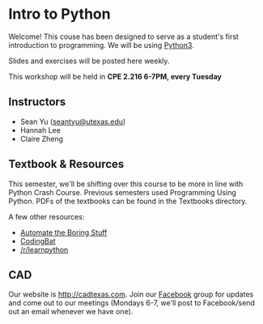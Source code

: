 # Intro to Python
Welcome! This couse has been designed to serve as a student's first introduction to programming. We will be using [Python3](https://www.python.org/downloads/).

Slides and exercises will be posted here weekly.

This workshop will be held in **CPE 2.216 6-7PM, every Tuesday**

## Instructors
* Sean Yu (seantyu@utexas.edu)
* Hannah Lee
* Claire Zheng

## Textbook & Resources
This semester, we'll be shifting over this course to be more in line with Python Crash Course. Previous semesters used Programming Using Python. PDFs of the textbooks can be found in the Textbooks directory.  

A few other resources:
* [Automate the Boring Stuff](http://automatetheboringstuff.com/)
* [CodingBat](https://codingbat.com/python)
* [/r/learnpython](https://www.reddit.com/r/learnpython/wiki/index#wiki_new_to_programming.3F)

## CAD
Our website is http://cadtexas.com. Join our [Facebook](https://www.facebook.com/groups/cadtexas/) group for updates and come out to our meetings (Mondays 6-7, we'll post to Facebook/send out an email whenever we have one).
